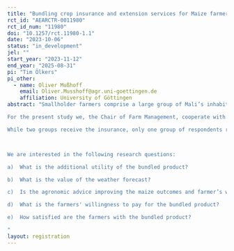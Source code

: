 ```yaml
---
title: "Bundling crop insurance and extension services for Maize farmers in Mali"
rct_id: "AEARCTR-0011980"
rct_id_num: "11980"
doi: "10.1257/rct.11980-1.1"
date: "2023-10-06"
status: "in_development"
jel: ""
start_year: "2023-11-12"
end_year: "2025-08-31"
pi: "Tim Ölkers"
pi_other:
  - name: Oliver Mußhoff
    email: Oliver.Musshoff@agr.uni-goettingen.de
    affiliation: University of Göttingen
abstract: "Smallholder farmers comprise a large group of Mali’s inhabitants and also economically play an important role. However, despite the great amount of natural resources, experts all over the world coincide in the perception that a large portion of the countries’ agricultural potential remains untapped. Mali is severely affected by the climate crisis. Therefore, it is of importance and of interest to understand and develop tools that may reduce the negative effects related to the climate crisis for the region in Western Africa. 
For the present study we, the Chair of Farm Management, cooperate with OKO Mali SarL, in the following referred to as OKO and WeatherImpact. OKO distributes weather index-based insurance policies for cereal farmers against drought or flooding. Their insurance products are tailored towards the needs of specific crops. We focus on maize insurance. The insurance pays out based on an index that is mainly linked to precipitation levels. It further considers different stages of the crop cycle by defining different strike levels for the germination period, growth period and maturation phase. If the accumulated precipitation in one phase is lower than the strike level, farmers are likely to suffer yield losses. The exit level is the accumulated precipitation level below which the indemnity is exactly the insured value. WeatherImpact provides the weather forecast which are send via SMS to the participants of our study.
While two groups receive the insurance, only one group of respondents received the insurance with additional weather information and agronomic advice. According to a predefined schedule, farmers in the treatment group receive two to three text messages per week. The text messages either contain weather information or agronomic advice. There are 23 different messages with basic agronomic advice including five messages with information on pre-planting activities and four on post-harvest management. The message also suggests to contact the local extension officer for more detailed information if the text message contained specific key words. The agronomic advice is based on practices commonly known from conservation agriculture. We plan a Randomized Control Trial (RCT). Hence, all participants have to be interviewed twice. One time in November 2023 and a second time one year later (November 2024) to estimate the effect of the bundled product. Additional we sample one control group, consisting out of Malian maize Farmers who did no buy the insurance product. They survey will target 1000 to 1200 customers.

We are interested in the following research questions:
a)	What is the additional utility of the bundled product?
b)	What is the value of the weather forecast?
c)	Is the agronomic advice improving the maize outcomes and farmer’s wellbeing?
d)	What is the farmers' willingness to pay for the bundled product?
e)	How satisfied are the farmers with the bundled product?
"
layout: registration
---
```


